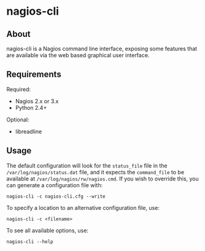 nagios-cli
==========

About
-----

nagios-cli is a Nagios command line interface, exposing some features that are
available via the web based graphical user interface.


Requirements
------------

Required:

*  Nagios 2.x or 3.x
*  Python 2.4+

Optional:

*  libreadline


Usage
-----

The default configuration will look for the `status_file` file in the
`/var/log/nagios/status.dat` file, and it expects the `command_file` to be
available at `/var/log/nagios/rw/nagios.cmd`. If you wish to override
this, you can generate a configuration file with:

    nagios-cli -c nagios-cli.cfg --write

To specify a location to an alternative configuration file, use:

    nagios-cli -c <filename>

To see all available options, use:

    nagios-cli --help

